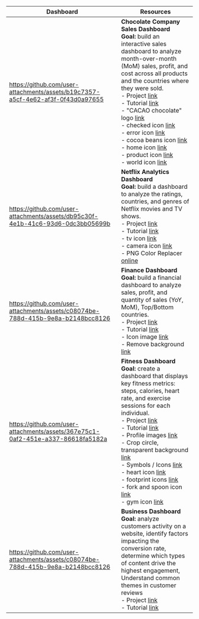 <table>
   <thead>
      <th>Dashboard</th>
      <th>Resources</th>
   </thead>
   <tr>
<td width=60%>

https://github.com/user-attachments/assets/b19c7357-a5cf-4e62-af3f-0f43d0a97655

</td>
     <td>
        <b>Chocolate Company Sales Dashboard</b><br>
        <b>Goal:</b> build an interactive sales dashboard to analyze month-over-month (MoM) sales, profit, and cost across all products and the countries where they were sold.<br>
        - Project <a href="https://github.com/VictoriaStetskevych/projects/tree/main/PowerBI/05_power_bi_sales_chocolate"> link</a><br>
        - Tutorial <a href="https://www.youtube.com/watch?v=ooJO7NW4uJU&t=6370s">link</a><br>
        - "CACAO chocolate" logo <a href="https://www.canva.com/search?q=chocolate%20logo">link</a><br>
        - checked icon 
        <a href="https://www.flaticon.com/free-icon/check_5610944?term=done&page=1&position=6&origin=search&related_id=5610944">link</a><br>
        - error icon <a href="https://www.flaticon.com/free-icon/close_9068699?term=cancell&page=1&position=41&origin=search&related_id=9068699"> link</a><br>
        - cocoa beans icon <a href="https://thenounproject.com/icon/cocoa-beans-54521">link</a><br>
        - home icon <a href="https://thenounproject.com/icon/home-7613019">link</a><br>
        - product icon <a href="https://www.flaticon.com/free-icon/product_9252074?term=products&page=1&position=27&origin=search&related_id=9252074">link</a><br>
        - world icon <a href="https://thenounproject.com/icon/country-7254670">link</a><br>
      </td>
   </tr>
   <tr>
<td width=60%>

https://github.com/user-attachments/assets/db95c30f-4e1b-41c6-93d6-0dc3bb05699b

</td>
     <td>
        <b>Netflix Analytics Dashboard</b><br>
        <b>Goal:</b> build a dashboard to analyze the ratings, countries, and genres of Netflix movies and TV shows.<br>
        - Project <a href="https://github.com/VictoriaStetskevych/projects/tree/main/PowerBI/04_power_bi_netflix"> link</a><br>
        - Tutorial <a href="https://www.youtube.com/watch?v=InYxu2h7o6I&t=121s">link</a><br>
        - tv icon <a href="https://www.flaticon.com/free-icon/youtube_15465598?term=tv&page=6&position=10&origin=search&related_id=15465598"> link</a><br>
        - camera icon <a href="https://www.flaticon.com/free-icon/camera_15762061?term=movie&page=1&position=38&origin=search&related_id=15762061">link</a><br>
        - PNG Color Replacer <a href="https://onlinepngtools.com/change-png-color">online</a><br>
      </td>
   </tr>

   <tr>
<td width=60%>

https://github.com/user-attachments/assets/c08074be-788d-415b-9e8a-b2148bcc8126

</td>
     <td>
        <b>Finance Dashboard</b><br>
        <b>Goal:</b> build a financial dashboard to analyze sales, profit, and quantity of sales (YoY, MoM), Top/Bottom countries. <br>
        - Project <a href="https://github.com/VictoriaStetskevych/projects/tree/main/PowerBI/03_power_bi_finance_dashboard"> link</a><br>
        - Tutorial <a href="https://www.youtube.com/watch?v=BLxW9ZSuuVI">link</a><br>
        - Icon image <a href="https://www.canva.com/design/DAGeV7w-amE/rjTZo8ow7WEnHoTUWRK8Xg/edit"> link</a><br>
        - Remove background <a href="https://www.remove.bg/">link</a><br>
      </td>
   </tr>




  <tr>
<td width=60%>

https://github.com/user-attachments/assets/367e75c1-0af2-451e-a337-86618fa5182a

</td>
     <td>
        <b>Fitness Dashboard</b><br>
        <b>Goal:</b> create a dashboard that displays key fitness metrics: steps, calories, heart rate, and exercise sessions for each individual. <br>
        - Project <a href="https://github.com/VictoriaStetskevych/projects/tree/main/PowerBI/02_power_bi_sport_dashboard"> link</a><br>
        - Tutorial <a href="https://www.youtube.com/watch?v=cYwioeHu_OU&t=1041s">link</a><br>
        - Profile images <a href="https://new.express.adobe.com/"> link</a><br>
        - Crop circle, transparent background <a href="https://crop-circle.imageonline.co/">link</a><br>
        - Symbols / Icons <a href="https://www.flaticon.com/">link</a><br>
        - heart icon <a href="https://www.flaticon.com/free-icons/heart" title="heart icons">link</a><br>
        - footprint icons <a href="https://www.flaticon.com/free-icons/footprint" title="footprint icons">link</a><br>
        - fork and spoon icon <a href="https://www.flaticon.com/free-icons/fork" title="fork icons">link</a><br>
        - gym icon <a href="https://www.flaticon.com/free-icons/gym" title="gym icons">link</a>
      </td>
   </tr>

   <tr>
<td width=60%>

https://github.com/user-attachments/assets/c08074be-788d-415b-9e8a-b2148bcc8126

</td>
     <td>
        <b>Business Dashboard</b><br>
        <b>Goal:</b> analyze customers activity on a website, identify factors impacting the conversion rate, determine which types of content drive the highest engagement, Understand common themes in customer reviews<br>
        - Project <a href="https://github.com/VictoriaStetskevych/projects/tree/main/PowerBI/01_sql_powerBI_dashboard_ali_ahmad"> link</a><br>
        - Tutorial <a href="https://www.youtube.com/watch?v=A6wJ-GDPX4o&list=PLMfXakCUhXsHxNShtz2ucsR69RCJqMnnd">link</a><br>
      </td>
   </tr>

</table>